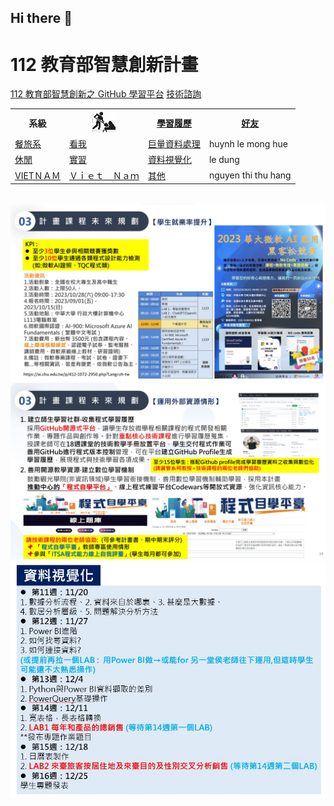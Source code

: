 ## Hi there 👋
# 112 教育部智慧創新計畫
<a href="http://140.126.146.12:9090/GitHub2023/">112 教育部智慧創新之 GitHub 學習平台</a>&nbsp;<a
href="https://chat.openai.com/auth/login">技術諮詢</a>
<table>
 <tr>
 <th>系級</th>
 <th><img src="working.jpeg"></th>
 <th><a href="">學習履歷</a></th>
 <th><a href="https://chat.openai.com/">好友</a></th>
 </tr>
 <tr>
 <td><a href="https://hm.chu.edu.tw/index.php?Lang=zh-tw">餐旅系</a></td>
 <td><a href="[https://www.youtube.com/watch?v=dK9rBfbUETw](https://github.com/yckoincgu/C_Programming)">看我</a></td>
 <td><a href="">巨量資料處理</a></td>
 <td> huynh le mong hue </td>
 </tr>
 <tr>
 <td><a href="https://lm.chu.edu.tw/index.php?Lang=zh-tw">休閒</a></td>
 <td><a href="https://lm.chu.edu.tw/p/412-1040-117.php?Lang=zh-tw">實習</a></td>
 <td><a href="https://github.com/duongphan66/datavisualization">資料視覺化</a></td>
 <td>le dung</td>
 </tr>

 <tr>
 <td><a href="ｈttps://en.wikipedia.org/wiki/Ho_Chi_Minh_City">VIETＮＡＭ</a></td>
 <td><a href="https://mice.chu.edu.tw/p/412-1041-112.php?Lang=zh-tw">Ｖｉｅｔ　Ｎａｍ</a></td>
 <td><a href="[ｈttps://en.wikipedia.org/wiki/Ho_Chi_Minh_City](https://en.wikipedia.org/wiki/Ho_Chi_Minh_City)">其他</a></td>
 <td>nguyen thi thu hang</td>
 </tr>
</table><br>
<img src="II_1.jpg"></img>
<img src="II_2.jpg"></img>
<img src="II_3.jpg" style="display:block; margin:auto;" ></img>
<!--
**duongphan66/duongphan66** is a ✨ _special_ ✨ repository because its `README.md` (this file) appears on your GitHub profile.

Here are some ideas to get you started:

- 🔭 I’m currently working on ...
- 🌱 I’m currently learning ...
- 👯 I’m looking to collaborate on ...
- 🤔 I’m looking for help with ...
- 💬 Ask me about ...
- 📫 How to reach me: ...
- 😄 Pronouns: ...
- ⚡ Fun fact: ...
-->
